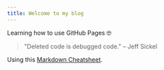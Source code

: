 ```yaml
---
title: Welcome to my blog
---
```


Learning how to use GitHub Pages 🤓

> "Deleted code is debugged code."
> – Jeff Sickel

Using this [Markdown Cheatsheet](https://github.com/adam-p/markdown-here/wiki/Markdown-Cheatsheet).
